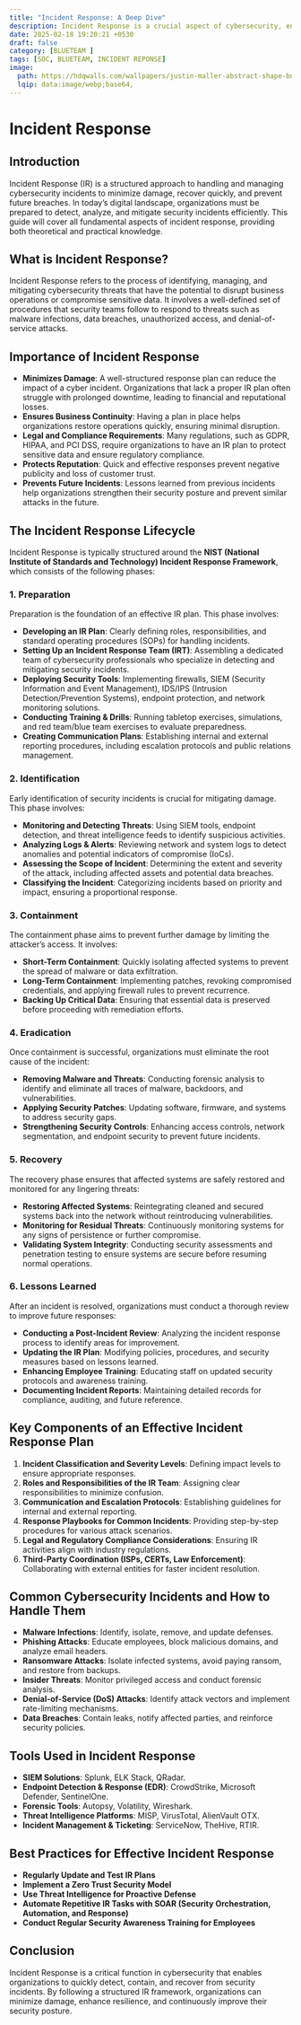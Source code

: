 ```yaml
---
title: "Incident Response: A Deep Dive"
description: Incident Response is a crucial aspect of cybersecurity, enabling organizations to detect, contain, and recover from security breaches effectively. 
date: 2025-02-18 19:20:21 +0530
draft: false
category: [BLUETEAM ]
tags: [SOC, BLUETEAM, INCIDENT REPONSE]
image:
  path: https://hdqwalls.com/wallpapers/justin-maller-abstract-shape-bn.jpg
  lqip: data:image/webp;base64,
---
```


# Incident Response

## Introduction
Incident Response (IR) is a structured approach to handling and managing cybersecurity incidents to minimize damage, recover quickly, and prevent future breaches. In today’s digital landscape, organizations must be prepared to detect, analyze, and mitigate security incidents efficiently. This guide will cover all fundamental aspects of incident response, providing both theoretical and practical knowledge.

## What is Incident Response?
Incident Response refers to the process of identifying, managing, and mitigating cybersecurity threats that have the potential to disrupt business operations or compromise sensitive data. It involves a well-defined set of procedures that security teams follow to respond to threats such as malware infections, data breaches, unauthorized access, and denial-of-service attacks.

## Importance of Incident Response
- **Minimizes Damage**: A well-structured response plan can reduce the impact of a cyber incident. Organizations that lack a proper IR plan often struggle with prolonged downtime, leading to financial and reputational losses.
- **Ensures Business Continuity**: Having a plan in place helps organizations restore operations quickly, ensuring minimal disruption.
- **Legal and Compliance Requirements**: Many regulations, such as GDPR, HIPAA, and PCI DSS, require organizations to have an IR plan to protect sensitive data and ensure regulatory compliance.
- **Protects Reputation**: Quick and effective responses prevent negative publicity and loss of customer trust.
- **Prevents Future Incidents**: Lessons learned from previous incidents help organizations strengthen their security posture and prevent similar attacks in the future.

## The Incident Response Lifecycle
Incident Response is typically structured around the **NIST (National Institute of Standards and Technology) Incident Response Framework**, which consists of the following phases:

### 1. Preparation
Preparation is the foundation of an effective IR plan. This phase involves:
- **Developing an IR Plan**: Clearly defining roles, responsibilities, and standard operating procedures (SOPs) for handling incidents.
- **Setting Up an Incident Response Team (IRT)**: Assembling a dedicated team of cybersecurity professionals who specialize in detecting and mitigating security incidents.
- **Deploying Security Tools**: Implementing firewalls, SIEM (Security Information and Event Management), IDS/IPS (Intrusion Detection/Prevention Systems), endpoint protection, and network monitoring solutions.
- **Conducting Training & Drills**: Running tabletop exercises, simulations, and red team/blue team exercises to evaluate preparedness.
- **Creating Communication Plans**: Establishing internal and external reporting procedures, including escalation protocols and public relations management.

### 2. Identification
Early identification of security incidents is crucial for mitigating damage. This phase involves:
- **Monitoring and Detecting Threats**: Using SIEM tools, endpoint detection, and threat intelligence feeds to identify suspicious activities.
- **Analyzing Logs & Alerts**: Reviewing network and system logs to detect anomalies and potential indicators of compromise (IoCs).
- **Assessing the Scope of Incident**: Determining the extent and severity of the attack, including affected assets and potential data breaches.
- **Classifying the Incident**: Categorizing incidents based on priority and impact, ensuring a proportional response.

### 3. Containment
The containment phase aims to prevent further damage by limiting the attacker’s access. It involves:
- **Short-Term Containment**: Quickly isolating affected systems to prevent the spread of malware or data exfiltration.
- **Long-Term Containment**: Implementing patches, revoking compromised credentials, and applying firewall rules to prevent recurrence.
- **Backing Up Critical Data**: Ensuring that essential data is preserved before proceeding with remediation efforts.

### 4. Eradication
Once containment is successful, organizations must eliminate the root cause of the incident:
- **Removing Malware and Threats**: Conducting forensic analysis to identify and eliminate all traces of malware, backdoors, and vulnerabilities.
- **Applying Security Patches**: Updating software, firmware, and systems to address security gaps.
- **Strengthening Security Controls**: Enhancing access controls, network segmentation, and endpoint security to prevent future incidents.

### 5. Recovery
The recovery phase ensures that affected systems are safely restored and monitored for any lingering threats:
- **Restoring Affected Systems**: Reintegrating cleaned and secured systems back into the network without reintroducing vulnerabilities.
- **Monitoring for Residual Threats**: Continuously monitoring systems for any signs of persistence or further compromise.
- **Validating System Integrity**: Conducting security assessments and penetration testing to ensure systems are secure before resuming normal operations.

### 6. Lessons Learned
After an incident is resolved, organizations must conduct a thorough review to improve future responses:
- **Conducting a Post-Incident Review**: Analyzing the incident response process to identify areas for improvement.
- **Updating the IR Plan**: Modifying policies, procedures, and security measures based on lessons learned.
- **Enhancing Employee Training**: Educating staff on updated security protocols and awareness training.
- **Documenting Incident Reports**: Maintaining detailed records for compliance, auditing, and future reference.

## Key Components of an Effective Incident Response Plan
1. **Incident Classification and Severity Levels**: Defining impact levels to ensure appropriate responses.
2. **Roles and Responsibilities of the IR Team**: Assigning clear responsibilities to minimize confusion.
3. **Communication and Escalation Protocols**: Establishing guidelines for internal and external reporting.
4. **Response Playbooks for Common Incidents**: Providing step-by-step procedures for various attack scenarios.
5. **Legal and Regulatory Compliance Considerations**: Ensuring IR activities align with industry regulations.
6. **Third-Party Coordination (ISPs, CERTs, Law Enforcement)**: Collaborating with external entities for faster incident resolution.

## Common Cybersecurity Incidents and How to Handle Them
- **Malware Infections**: Identify, isolate, remove, and update defenses.
- **Phishing Attacks**: Educate employees, block malicious domains, and analyze email headers.
- **Ransomware Attacks**: Isolate infected systems, avoid paying ransom, and restore from backups.
- **Insider Threats**: Monitor privileged access and conduct forensic analysis.
- **Denial-of-Service (DoS) Attacks**: Identify attack vectors and implement rate-limiting mechanisms.
- **Data Breaches**: Contain leaks, notify affected parties, and reinforce security policies.

## Tools Used in Incident Response
- **SIEM Solutions**: Splunk, ELK Stack, QRadar.
- **Endpoint Detection & Response (EDR)**: CrowdStrike, Microsoft Defender, SentinelOne.
- **Forensic Tools**: Autopsy, Volatility, Wireshark.
- **Threat Intelligence Platforms**: MISP, VirusTotal, AlienVault OTX.
- **Incident Management & Ticketing**: ServiceNow, TheHive, RTIR.

## Best Practices for Effective Incident Response
- **Regularly Update and Test IR Plans**
- **Implement a Zero Trust Security Model**
- **Use Threat Intelligence for Proactive Defense**
- **Automate Repetitive IR Tasks with SOAR (Security Orchestration, Automation, and Response)**
- **Conduct Regular Security Awareness Training for Employees**

## Conclusion
Incident Response is a critical function in cybersecurity that enables organizations to quickly detect, contain, and recover from security incidents. By following a structured IR framework, organizations can minimize damage, enhance resilience, and continuously improve their security posture.

